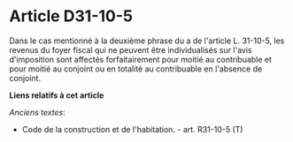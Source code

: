 # Article D31-10-5

Dans le cas mentionné à la deuxième phrase du a de l'article L. 31-10-5, les revenus du foyer fiscal qui ne peuvent être
individualisés sur l'avis d'imposition sont affectés forfaitairement pour moitié au contribuable et pour moitié au conjoint
ou en totalité au contribuable en l'absence de conjoint.

**Liens relatifs à cet article**

_Anciens textes_:

  - Code de la construction et de l'habitation. - art. R31-10-5 (T)
